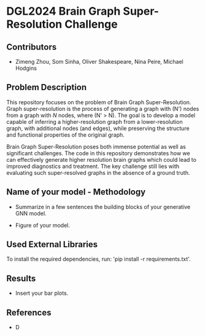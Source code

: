 # DGL2024 Brain Graph Super-Resolution Challenge

## Contributors

- Zimeng Zhou, Som Sinha, Oliver Shakespeare, Nina Peire, Michael Hodgins

## Problem Description
<!-- A short description of the problem you are solving. Why is the brain graph super-resolution an ineresting problem to solve? -->
This repository focuses on the problem of Brain Graph Super-Resolution. Graph super-resolution is the process of generating a graph with \(N'\) nodes from a graph with $N$ nodes, where \(N' > N\). The goal is to develop a model capable of inferring a higher-resolution graph from a lower-resolution graph, with additional nodes (and edges), while preserving the structure and functional properties of the original graph.

Brain Graph Super-Resolution poses both immense potential as well as significant challenges.
The code in this repository demonstrates how we can effectively generate higher resolution brain graphs which could lead to improved diagnostics and treatment. The key challenge still lies with evaluating such super-resolved graphs in the absence of a ground truth.

## Name of your model - Methodology

- Summarize in a few sentences the building blocks of your generative GNN model.

- Figure of your model.

## Used External Libraries

To install the required dependencies, run: 'pip install -r requirements.txt'.

## Results

- Insert your bar plots.

## References

- D

